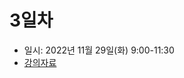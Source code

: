 # 3일차

- 일시: 2022년 11월 29일(화) 9:00-11:30
- [강의자료](https://s3.ap-northeast-2.amazonaws.com/doc.mindscale.kr/ngv/nano-day3.pdf)
